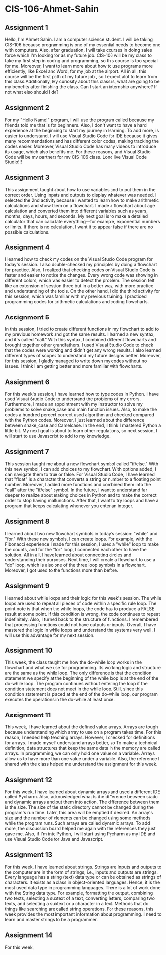 # CIS-106-Ahmet-Sahin

## Assignment 1

Hello, I'm Ahmet Sahin. I am a computer science student. I will be taking CIS-106 because programming is one of my essential needs to become one with computers. Also, after graduation, I will take courses in doing sales force which I'm looking for as my future job. CIS-106 will be my class to take my first step in coding and programming, so this course is too special for me. Moreover, I want to learn more about how to use programs more efficiently, like Excel and Word, for my job at the airport. All in all, this course will be the first path of my future job , so I expect alot to learn from this class.Additionally, My curiosity about this class is, what are going to be my benefits after finishing the class. Can I start an internship anywhere? If not what elso should I do?

## Assignment 2

For my "Hello Name!" program, I will use the program called because my friends told me that is for beginners. Also, I don't want to have a hard experience at the beginning to start my journey in learning. To add more, is easier to understand. I will use Visual Studio Code for IDE because it gives many recommendations and has different color codes, making tracking the codes easier. Moreover, Visual Studio Code has many videos to introduce its usage, which also benefits me. For these reasons, and Visual Studio Code will be my partners for my CIS-106 class. Long live Visual Code Studio!!!

## Assignment 3

This assignment taught about how to use variables and to put them in the correct order. Using inputs and outputs to display whatever was needed. I selected the 2nd activity because I wanted to learn how to make arithmetic calculations and show them on a flowchart. I made a flowchart about age calculation and converted them into different variables such as years, months, days, hours, and seconds. My next goal is to make a detailed calculator that can calculate everything—for example, exponential numbers or limits. If there is no calculation, I want it to appear false if there are no possible calculations.  

## Assignment 4

I learned how to check my codes on the Visual Studio Code program for today's session. I also double-checked my principles by doing a flowchart for practice. Also, I realized that checking codes on Visual Studio Code is faster and easier to notice the changes. Every wrong code was showing in different colors, which was easier to detect the problem. The session felt like an extension of session three but in a better way, with more practice and understanding of the tools. On the other hand, I did the third activity for this session, which was familiar with my previous training. I practiced programming codes for arithmetic calculations and coding flowcharts.

## Assignment 5

In this session, I tried to create different functions in my flowchart to add to my previous homework and got the same results. I learned a new syntax, and it's called "call." With this syntax, I combined different flowcharts and brought together other grandfathers. I used Visual Studio Code to check that the codes were working and didn't get any wrong results. I also learned different types of scopes to understand my future designs better. Moreover, for this session, I gladly managed to write down my codes without no issues. I think I am getting better and more familiar with flowcharts.

## Assignment 6

For this week's session, I have learned how to type codes in Python. I have used Visual Studio Code to understand the problems of my errors. Furthermore, I made an appointment with my instructor to solve my problems to solve snake_case and main function issues. Also, to make the codes a hundred percent correct used algorithm and checked compared with the Python codes. Moreover, I just learned about the difference between snake_case and Camelcase. In the end, I think I mastered Python a little bit. My next goal is about to learn other regulations, so next session, I will start to use Javascript to add to my knowledge. 

## Assignment 7

This session taught me about a new flowchart symbol called "if/else." With this new symbol, I can add choices to my flowchart. With options added, I can navigate them to true or false. For Visual Studio Code, I have learned that "float" is a character that converts a string or number to a floating point number. Moreover, I added more functions and combined them into the "call" after the "if/else" symbol. In the future, I want to understand far deeper to realize about making choices in Python and to make the correct order to stop having malfunctions. After that, I want to try loops and have a program that keeps calculating whenever you enter an integer.


## Assignment 8

I learned about two new flowchart symbols in today's session: "while" and "for." With these new symbols, I can create loops. For example, with the Fibonacci experience I made for this session, I used a "while" loop to make the counts, and for the "for" loop, I connected each other to have the solution. All in all, I have learned about connecting circles and understanding their purposes. Next time, I will create a flowchart to use a "do" loop, which is also one of the three loop symbols in a flowchart. Moreover, I got used to the functions more than before.

## Assignment 9

I learned about while loops and their logic for this week's session. The while loops are used to repeat all pieces of code within a specific rule loop. The point note is that when the while loops, the code has to produce a FALSE result at some point. If this condition is wrong, the code continues to repeat indefinitely. Also, I turned back to the structure of functions. I remembered that processing functions could not have outputs or inputs. Overall, I have mastered the logic in while loops and understand the systems very well. I will use this advantage for my next session.

## Assignment 10

This week, the class taught me how the do-while loop works in the flowchart and what we use for programming. Its working logic and structure are the same as the while loop. The only difference is that the condition statement we specify at the beginning of the while loop is at the end of the do-while loop. The program continues without entering the loop if the condition statement does not meet in the while loop. Still, since this condition statement is placed at the end of the do-while loop, our program executes the operations in the do-while at least once.

## Assignment 11

This week, I have learned about the defined value arrays. Arrays are tough because understanding which array to use on a program takes time. For this reason, I needed help teaching arrays. However, I checked for definitions for arrays. I made myself understand arrays better, so To make a technical definition, data structures that keep the same data in the memory are called arrays. In programming, we can only hold one value on a variable. Arrays allow us to have more than one value under a variable. Also, the reference I shared with the class helped me understand the assignment for this week.

## Assignment 12

For this week, I have learned about dynamic arrays and used a different IDE called Pycharm. Also, acknowledged what is the difference between static and dynamic arrays and put them into action. The difference between them is the size. The size of the static directory cannot be changed during the program's run time. Later, this area will be emptied if desired. An array's size and the number of elements can be changed using some methods while the program runs. Such arrays are called dynamic arrays. To add more, the discussion board helped me again with the references they just gave me. Also, if I'm into Python, I will start using Pycharm as my IDE and use Visual Studio Code for Java and Javascript.

## Assignment 13

For this week, I have learned about strings. Strings are Inputs and outputs to the computer are in the form of strings; i.e., inputs and outputs are strings. Every language has a string (text) data type or can be obtained as strings of characters. It exists as a class in object-oriented languages. Hence, it is the most used data type in programming languages. There is a lot of work done with the String data type. For example, formatting the output, combining two texts, selecting a subtext of a text, converting letters, comparing two texts, and selecting a subtext or a character in a text. Methods that do things like searching are called string operations. For these reasons, this week provides the most important information about programming. I need to learn and master strings to be a programmer.

## Assignment 14

For this week,

